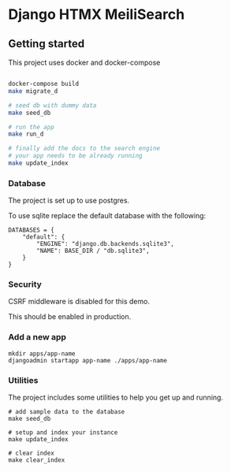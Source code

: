# Django HTMX MeiliSearch

## Getting started

This project uses docker and docker-compose


```bash

docker-compose build
make migrate_d

# seed db with dummy data
make seed_db

# run the app
make run_d

# finally add the docs to the search engine
# your app needs to be already running
make update_index

```

### Database
The project is set up to use postgres.

To use sqlite replace the default database with the following:

```
DATABASES = {
    "default": {
        "ENGINE": "django.db.backends.sqlite3",
        "NAME": BASE_DIR / "db.sqlite3",
    }
}
```

### Security

CSRF middleware is disabled for this demo. 

This should be enabled in production.

### Add a new app

```
mkdir apps/app-name
djangoadmin startapp app-name ./apps/app-name
```

### Utilities

The project includes some utilities to help you get up and running.

```
# add sample data to the database
make seed_db

# setup and index your instance
make update_index

# clear index
make clear_index
```
